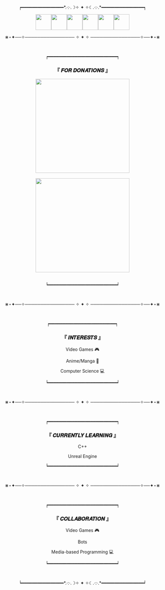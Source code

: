 <p align="center">┍━━━━━━━━━━━━━━━━*.·:·.☽✧  ✦  ✧☾.·:·.*━━━━━━━━━━━━━━━━┑</p>
<div style="font-size:0; width:100%;" align="center">
    &nbsp;
    <a href="https://www.youtube.com/user/ashteriskgaming/"><img src="https://api.iconify.design/bxl/youtube.svg?color=white" width="50" style="text-decoration:none;"/></a>
    <a href="https://discord.gg/ffkFhFp"><img src="https://api.iconify.design/bxl/discord-alt.svg?color=white" width="50" style="text-decoration:none"/></a>
    <a href="https://twitter.com/AshteriskGaming"><img src="https://api.iconify.design/bxl/twitter.svg?color=white" width="50" style="text-decoration:none"/></a>
    <a href="https://www.twitch.tv/ashteriskgaming/"><img src="https://api.iconify.design/bxl/twitch.svg?color=white" width="50" style="text-decoration:none"/></a>
    <a href="https://steamcommunity.com/id/Ashterisk"><img src="https://api.iconify.design/bxl/steam.svg?color=white" width="50" style="text-decoration:none"/></a>
    <a href="https://www.deviantart.com/pastaandwhiterice"><img src="https://api.iconify.design/bxl/deviantart.svg?color=white" width="50" style="text-decoration:none"/></a>
</div>
<p align="center">⋇⋆✦──✧──────────────── ✧ ✦ ✧ ────────────────✧──✦⋆⋇</p>

&nbsp;

<p align="center">┍━━━━━━━━━━━━━━━━━━━━━━━━━━┑</p>
<h3 align="center">『 𝑭𝑶𝑹 𝑫𝑶𝑵𝑨𝑻𝑰𝑶𝑵𝑺 』</h3>
<div style="font-size:0; width:100%;" align="center">
    <a href="https://www.patreon.com/ashterisk"><img src="https://images-wixmp-ed30a86b8c4ca887773594c2.wixmp.com/f/c8c9ec24-bd85-42a9-bd1d-58ad0e3c867e/df73u83-fc7ca5d2-86ce-4962-ab41-3483efe004e7.png?token=eyJ0eXAiOiJKV1QiLCJhbGciOiJIUzI1NiJ9.eyJzdWIiOiJ1cm46YXBwOjdlMGQxODg5ODIyNjQzNzNhNWYwZDQxNWVhMGQyNmUwIiwiaXNzIjoidXJuOmFwcDo3ZTBkMTg4OTgyMjY0MzczYTVmMGQ0MTVlYTBkMjZlMCIsIm9iaiI6W1t7InBhdGgiOiJcL2ZcL2M4YzllYzI0LWJkODUtNDJhOS1iZDFkLTU4YWQwZTNjODY3ZVwvZGY3M3U4My1mYzdjYTVkMi04NmNlLTQ5NjItYWI0MS0zNDgzZWZlMDA0ZTcucG5nIn1dXSwiYXVkIjpbInVybjpzZXJ2aWNlOmZpbGUuZG93bmxvYWQiXX0.FPljDORcOlG6nWcAg7C8jPsVsbCNBqBn_5waOP6PoDk" width="300" style="text-decoration:none;"/></a>
</div>
&nbsp;
<div style="font-size:0; width:100%;" align="center">
    <a href="https://ko-fi.com/P5P2BC5XU"><img src="https://images-wixmp-ed30a86b8c4ca887773594c2.wixmp.com/f/c8c9ec24-bd85-42a9-bd1d-58ad0e3c867e/df73u5f-19e21b6b-598c-47c2-b265-f254ae45f93e.png?token=eyJ0eXAiOiJKV1QiLCJhbGciOiJIUzI1NiJ9.eyJzdWIiOiJ1cm46YXBwOjdlMGQxODg5ODIyNjQzNzNhNWYwZDQxNWVhMGQyNmUwIiwiaXNzIjoidXJuOmFwcDo3ZTBkMTg4OTgyMjY0MzczYTVmMGQ0MTVlYTBkMjZlMCIsIm9iaiI6W1t7InBhdGgiOiJcL2ZcL2M4YzllYzI0LWJkODUtNDJhOS1iZDFkLTU4YWQwZTNjODY3ZVwvZGY3M3U1Zi0xOWUyMWI2Yi01OThjLTQ3YzItYjI2NS1mMjU0YWU0NWY5M2UucG5nIn1dXSwiYXVkIjpbInVybjpzZXJ2aWNlOmZpbGUuZG93bmxvYWQiXX0.Da8ktK-5rCdUIaPQF35AdgbW7ib_XEoYKvSZ4RmX7Y0" width="300" style="text-decoration:none;"/></a>
</div>
&nbsp;
<p align="center">┕━━━━━━━━━━━━━━━━━━━━━━━━━━┙</p>

&nbsp;

<p align="center">⋇⋆✦──✧──────────────── ✧ ✦ ✧ ────────────────✧──✦⋆⋇</p>

&nbsp;

<p align="center">┍━━━━━━━━━━━━━━━━━━━━━━━━━┑</p>

<h3 align="center">『 𝑰𝑵𝑻𝑬𝑹𝑬𝑺𝑻𝑺 』</h3>

<div align="center" width="50%">
    <p>Video Games 🎮</p>
    <p>Anime/Manga 🗾</p>
    <p>Computer Science 💻</p>
</div>

<p align="center">┕━━━━━━━━━━━━━━━━━━━━━━━━━━┙</p>

&nbsp;

<p align="center">⋇⋆✦──✧──────────────── ✧ ✦ ✧ ────────────────✧──✦⋆⋇</p>

&nbsp;

<p align="center">┍━━━━━━━━━━━━━━━━━━━━━━━━━━┑</p>

<h3 align="center">『 𝑪𝑼𝑹𝑹𝑬𝑵𝑻𝑳𝒀 𝑳𝑬𝑨𝑹𝑵𝑰𝑵𝑮 』</h3>

<div align="center" width="50%">
    <p>C++</p>
    <p>Unreal Engine</p>
</div>

<p align="center">┕━━━━━━━━━━━━━━━━━━━━━━━━━━┙</p>

&nbsp;

<p align="center">⋇⋆✦──✧──────────────── ✧ ✦ ✧ ────────────────✧──✦⋆⋇</p>

&nbsp;

<p align="center">┍━━━━━━━━━━━━━━━━━━━━━━━━━━┑</p>

<h3 align="center">『 𝑪𝑶𝑳𝑳𝑨𝑩𝑶𝑹𝑨𝑻𝑰𝑶𝑵 』</h3>

<div align="center" width="50%">
    <p>Video Games 🎮</p>
    <p>Bots</p>
    <p>Media-based Programming 💻</p>
</div>

<p align="center">┕━━━━━━━━━━━━━━━━━━━━━━━━━━┙</p>

&nbsp;

<p align="center">┕━━━━━━━━━━━━━━━━*.·:·.☽✧  ✦  ✧☾.·:·.*━━━━━━━━━━━━━━━━┙</p>

<!---    <p>𝘍𝘖𝘙 𝘖𝘕𝘌-𝘛𝘐𝘔𝘌 𝘋𝘖𝘕𝘈𝘛𝘐𝘖𝘕𝘚 ►</p>
AshteriskGaming/AshteriskGaming is a ✨ special ✨ repository because its `README.md` (this file) appears on your GitHub profile.
You can click the Preview link to take a look at your changes.
--->
